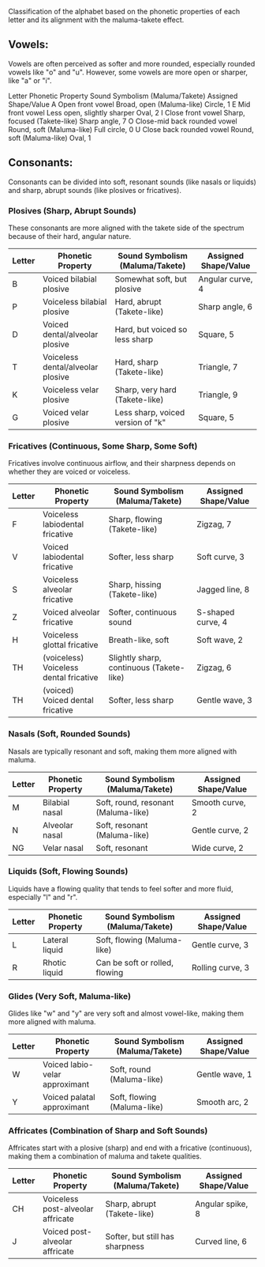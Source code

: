 Classification of the alphabet based on the phonetic properties of each letter and its alignment with the maluma-takete effect.

## Vowels:
Vowels are often perceived as softer and more rounded, especially rounded vowels like "o" and "u". However, some vowels are more open or sharper, like "a" or "i".

Letter	Phonetic Property	Sound Symbolism (Maluma/Takete)	Assigned Shape/Value
A	Open front vowel	Broad, open (Maluma-like)	Circle, 1
E	Mid front vowel	Less open, slightly sharper	Oval, 2
I	Close front vowel	Sharp, focused (Takete-like)	Sharp angle, 7
O	Close-mid back rounded vowel	Round, soft (Maluma-like)	Full circle, 0
U	Close back rounded vowel	Round, soft (Maluma-like)	Oval, 1

## Consonants:
Consonants can be divided into soft, resonant sounds (like nasals or liquids) and sharp, abrupt sounds (like plosives or fricatives).

### Plosives (Sharp, Abrupt Sounds)
These consonants are more aligned with the takete side of the spectrum because of their hard, angular nature.

| Letter | Phonetic Property	| Sound Symbolism (Maluma/Takete)	| Assigned Shape/Value |
|---|---|---|---|
| B |	Voiced bilabial plosive	| Somewhat soft, but plosive | Angular curve, 4 |
| P |	Voiceless bilabial plosive	| Hard, abrupt (Takete-like) |	Sharp angle, 6 |
| D |	Voiced dental/alveolar plosive	| Hard, but voiced so less sharp |	Square, 5 |
| T |	Voiceless dental/alveolar plosive |	Hard, sharp (Takete-like) |	Triangle, 7 |
| K |	Voiceless velar plosive |	Sharp, very hard (Takete-like)	| Triangle, 9 |
| G |	Voiced velar plosive | Less sharp, voiced version of "k"	| Square, 5 |

### Fricatives (Continuous, Some Sharp, Some Soft)
Fricatives involve continuous airflow, and their sharpness depends on whether they are voiced or voiceless.

|Letter |	Phonetic Property |	Sound Symbolism (Maluma/Takete)	| Assigned Shape/Value
|---|---|---|---|
| F |	Voiceless labiodental fricative | Sharp, flowing (Takete-like) | Zigzag, 7 |
| V |	Voiced labiodental fricative |	Softer, less sharp	| Soft curve, 3 |
| S |	Voiceless alveolar fricative |	Sharp, hissing (Takete-like)	| Jagged line, 8 |
| Z |	Voiced alveolar fricative |	Softer, continuous sound |	S-shaped curve, 4 |
| H |	Voiceless glottal fricative |	Breath-like, soft	| Soft wave, 2 |
| TH | (voiceless)	Voiceless dental fricative |	Slightly sharp, continuous (Takete-like) | Zigzag, 6 |
| TH | (voiced)	Voiced dental fricative |	Softer, less sharp	| Gentle wave, 3 |

### Nasals (Soft, Rounded Sounds)
Nasals are typically resonant and soft, making them more aligned with maluma.

|Letter |	Phonetic Property |	Sound Symbolism (Maluma/Takete)	| Assigned Shape/Value |
|---|---|---|---|
| M |	Bilabial nasal | Soft, round, resonant (Maluma-like) | Smooth curve, 2 |
| N |	Alveolar nasal | Soft, resonant (Maluma-like) | Gentle curve, 2 |
| NG | Velar nasal | Soft, resonant | Wide curve, 2 |

### Liquids (Soft, Flowing Sounds)
Liquids have a flowing quality that tends to feel softer and more fluid, especially "l" and "r".

|Letter |	Phonetic Property |	Sound Symbolism (Maluma/Takete)	| Assigned Shape/Value |
|---|---|---|---|
| L |	Lateral liquid |	Soft, flowing (Maluma-like) |	Gentle curve, 3 |
| R	| Rhotic liquid |	Can be soft or rolled, flowing | Rolling curve, 3 |

### Glides (Very Soft, Maluma-like)
Glides like "w" and "y" are very soft and almost vowel-like, making them more aligned with maluma.

|Letter |	Phonetic Property |	Sound Symbolism (Maluma/Takete)	| Assigned Shape/Value |
|---|---|---|---|
| W	| Voiced labio-velar approximant | Soft, round (Maluma-like) | Gentle wave, 1 |
| Y |	Voiced palatal approximant | Soft, flowing (Maluma-like) | Smooth arc, 2 |

### Affricates (Combination of Sharp and Soft Sounds)
Affricates start with a plosive (sharp) and end with a fricative (continuous), making them a combination of maluma and takete qualities.

|Letter |	Phonetic Property |	Sound Symbolism (Maluma/Takete)	| Assigned Shape/Value |
|---|---|---|---|
| CH | Voiceless post-alveolar affricate | Sharp, abrupt (Takete-like) | Angular spike, 8 |
| J |	Voiced post-alveolar affricate | Softer, but still has sharpness | Curved line, 6 |
